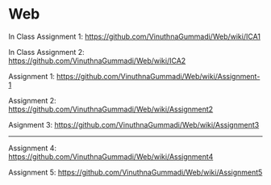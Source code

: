 # Web

In Class Assignment 1: https://github.com/VinuthnaGummadi/Web/wiki/ICA1

In Class Assignment 2: https://github.com/VinuthnaGummadi/Web/wiki/ICA2

Assignment 1: https://github.com/VinuthnaGummadi/Web/wiki/Assignment-1

Assignment 2: https://github.com/VinuthnaGummadi/Web/wiki/Assignment2

Asignment 3: https://github.com/VinuthnaGummadi/Web/wiki/Assignment3

--------------------------------------------------------------------------------------------------------

Assignment 4: https://github.com/VinuthnaGummadi/Web/wiki/Assignment4

Assignment 5: https://github.com/VinuthnaGummadi/Web/wiki/Assignment5
